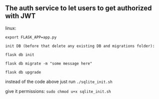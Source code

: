 ## The auth service to let users to get authorized with JWT

linux:
```
export FLASK_APP=app.py

init DB (before that delete any existing DB and migrations folder):

flask db init

flask db migrate -m "some message here"

flask db upgrade
```
instead of the code above just run `./sqlite_init.sh`

give it permissions: `sudo chmod u+x sqlite_init.sh` 
